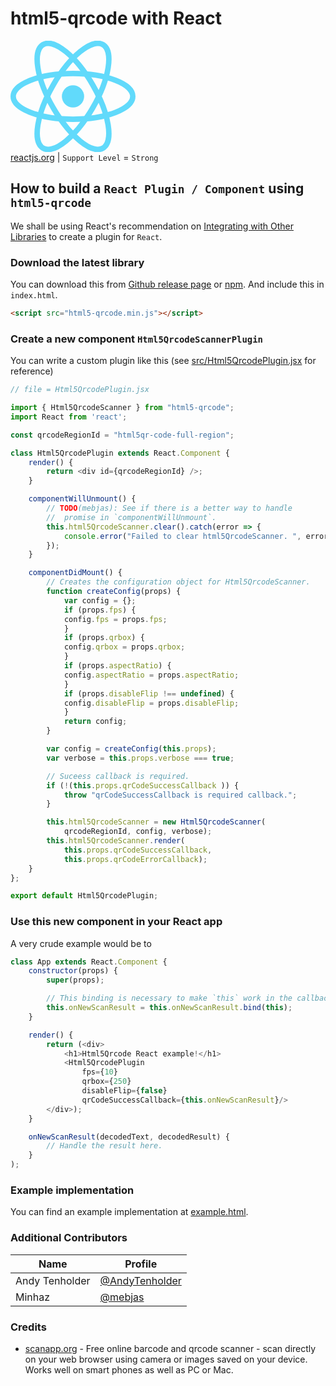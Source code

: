 # html5-qrcode with React
<img src="data:image/svg+xml;base64,PHN2ZyB4bWxucz0iaHR0cDovL3d3dy53My5vcmcvMjAwMC9zdmciIHZpZXdCb3g9Ii0xMS41IC0xMC4yMzE3NCAyMyAyMC40NjM0OCI+CiAgPHRpdGxlPlJlYWN0IExvZ288L3RpdGxlPgogIDxjaXJjbGUgY3g9IjAiIGN5PSIwIiByPSIyLjA1IiBmaWxsPSIjNjFkYWZiIi8+CiAgPGcgc3Ryb2tlPSIjNjFkYWZiIiBzdHJva2Utd2lkdGg9IjEiIGZpbGw9Im5vbmUiPgogICAgPGVsbGlwc2Ugcng9IjExIiByeT0iNC4yIi8+CiAgICA8ZWxsaXBzZSByeD0iMTEiIHJ5PSI0LjIiIHRyYW5zZm9ybT0icm90YXRlKDYwKSIvPgogICAgPGVsbGlwc2Ugcng9IjExIiByeT0iNC4yIiB0cmFuc2Zvcm09InJvdGF0ZSgxMjApIi8+CiAgPC9nPgo8L3N2Zz4K" width="200px"><br>
[reactjs.org](https://reactjs.org/) | `Support Level` = `Strong`

## How to build a `React Plugin / Component` using `html5-qrcode`
We shall be using React's recommendation on [Integrating with Other Libraries](https://reactjs.org/docs/integrating-with-other-libraries.html) to create a plugin for `React`.

### Download the latest library
You can download this from [Github release page](https://github.com/mebjas/html5-qrcode/releases) or [npm](https://www.npmjs.com/package/html5-qrcode). And include this in `index.html`.

```html
<script src="html5-qrcode.min.js"></script>
```

### Create a new component `Html5QrcodeScannerPlugin`
You can write a custom plugin like this (see [src/Html5QrcodePlugin.jsx](./src/Html5QrcodePlugin.jsx) for reference)

```js
// file = Html5QrcodePlugin.jsx

import { Html5QrcodeScanner } from "html5-qrcode";
import React from 'react';

const qrcodeRegionId = "html5qr-code-full-region";

class Html5QrcodePlugin extends React.Component {
    render() {
        return <div id={qrcodeRegionId} />;
    }

    componentWillUnmount() {
        // TODO(mebjas): See if there is a better way to handle
        //  promise in `componentWillUnmount`.
        this.html5QrcodeScanner.clear().catch(error => {
            console.error("Failed to clear html5QrcodeScanner. ", error);
        });
    }

    componentDidMount() {
        // Creates the configuration object for Html5QrcodeScanner.
        function createConfig(props) {
            var config = {};
            if (props.fps) {
            config.fps = props.fps;
            }
            if (props.qrbox) {
            config.qrbox = props.qrbox;
            }
            if (props.aspectRatio) {
            config.aspectRatio = props.aspectRatio;
            }
            if (props.disableFlip !== undefined) {
            config.disableFlip = props.disableFlip;
            }
            return config;
        }

        var config = createConfig(this.props);
        var verbose = this.props.verbose === true;

        // Suceess callback is required.
        if (!(this.props.qrCodeSuccessCallback )) {
            throw "qrCodeSuccessCallback is required callback.";
        }

        this.html5QrcodeScanner = new Html5QrcodeScanner(
            qrcodeRegionId, config, verbose);
        this.html5QrcodeScanner.render(
            this.props.qrCodeSuccessCallback,
            this.props.qrCodeErrorCallback);
    }
};

export default Html5QrcodePlugin;
```

### Use this new component in your React app
A very crude example would be to
```js
class App extends React.Component {
    constructor(props) {
        super(props);

        // This binding is necessary to make `this` work in the callback.
        this.onNewScanResult = this.onNewScanResult.bind(this);
    }

    render() {
        return (<div>
            <h1>Html5Qrcode React example!</h1>
            <Html5QrcodePlugin 
                fps={10}
                qrbox={250}
                disableFlip={false}
                qrCodeSuccessCallback={this.onNewScanResult}/>
        </div>);
    }

    onNewScanResult(decodedText, decodedResult) {
        // Handle the result here.
    }
);
```

### Example implementation
You can find an example implementation at [example.html](./example.html).

### Additional Contributors
| Name | Profile|
| ----- | ------ |
| Andy Tenholder| [@AndyTenholder](https://github.com/AndyTenholder) |
| Minhaz | [@mebjas](https://github.com/mebjas) |

### Credits
 - [scanapp.org](https://scanapp.org) - Free online barcode and qrcode scanner - scan directly on your web browser using camera or images saved on your device. Works well on smart phones as well as PC or Mac.
